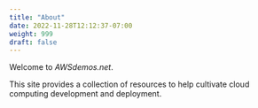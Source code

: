 ```yaml
---
title: "About"
date: 2022-11-28T12:12:37-07:00
weight: 999
draft: false
---
```


Welcome to *AWSdemos.net*.

This site provides a collection of resources to help cultivate cloud computing development and deployment.


